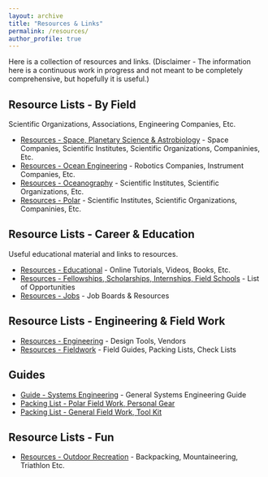 ```yaml
---
layout: archive
title: "Resources & Links"
permalink: /resources/
author_profile: true
---
```


Here is a collection of resources and links.
(Disclaimer - The information here is a continuous work in progress and not meant to be completely comprehensive, but hopefully it is useful.)


## Resource Lists - By Field
Scientific Organizations, Associations, Engineering Companies, Etc.

* [Resources - Space, Planetary Science & Astrobiology](https://andrewdmullen.github.io/resources_planetary/) - Space Companies, Scientific Institutes, Scientific Organizations, Companinies, Etc.
* [Resources - Ocean Engineering](https://andrewdmullen.github.io/resources_oceanengineering/) - Robotics Companies, Instrument Companies, Etc.
* [Resources - Oceanography](https://andrewdmullen.github.io/resources_oceanography/) - Scientific Institutes, Scientific Organizations, Etc.
* [Resources - Polar](https://andrewdmullen.github.io/resources_polar/) - Scientific Institutes, Scientific Organizations, Companinies, Etc.


## Resource Lists - Career & Education 
Useful educational material and links to resources.

* [Resources - Educational](https://andrewdmullen.github.io/resources_educational/) - Online Tutorials, Videos, Books, Etc.
* [Resources - Fellowships, Scholarships, Internships, Field Schools](https://andrewdmullen.github.io/resources_fellowships) - List of Opportunities
* [Resources - Jobs](https://andrewdmullen.github.io/resources_jobs) - Job Boards & Resources

## Resource Lists - Engineering & Field Work
* [Resources - Engineering](https://andrewdmullen.github.io/resources_engineering/) - Design Tools, Vendors
* [Resources - Fieldwork](https://andrewdmullen.github.io/resources_fieldwork/) - Field Guides, Packing Lists, Check Lists

## Guides
* [Guide - Systems Engineering](https://andrewdmullen.github.io/resources_systemsengineeringguide/) - General Systems Engineering Guide
* [Packing List - Polar Field Work, Personal Gear](https://andrewdmullen.github.io/PackingList_PolarGear/) 
* [Packing List - General Field Work, Tool Kit](https://andrewdmullen.github.io/PackingList_FieldTools/) 


## Resource Lists - Fun
* [Resources - Outdoor Recreation](https://andrewdmullen.github.io/resources_outdoor/) - Backpacking, Mountaineering, Triathlon Etc.

<!---
To Add 

* [Guide - Techincal Writing / Instrumentation Publications]
* [Guide - Optical System Design]
* [Guide - Science Project Managment]


### Polar Field Skills
* Ropes & Rigging
	* US Armed Forces Guide to Rigging (TM 3-34.86): [Rigging Techniques, Procedures, and Applications](https://armypubs.army.mil/epubs/DR_pubs/DR_a/pdf/web/tm3_34x86.pdf)
	* Lines & Straps: dynamic line, static line, cam strap, ratchet strap
	* Knots: Figure 8, Bowline, Alpine Butterfly, Prusik, Truckers Hitch, Double Fisherman Knot, Clove Hitch
	* Rigging: 4 to 1 pulley system, 3 to 1 Z-pulley, ice anchor, deadman snow anchor
* Engines
	* [USAP Field Guide](https://www.usap.gov/USAPgov/travelAndDeployment/documents/USAP-Continental-Field-Manual.pdf): Snowmobiles, Generators, and Renewable Energy Power Systems - page 56-63
	* Types: 4 stroke (intake, compression, power, and exhaust), 2 stroke (intake/compression, power/exhaust)
	* Fuels: avgas, mogas, premix, diesel 
	* Controls: throttle, choke, priming
	* Components: carburetor, piston, injector, spark plug, crankshaft, belt
* Communications
* Navigation
* First Aid
* Weather

* Companies & Vendors - General Outdoors
	* Ropes & Rigging: Petzl, Kong, Blue Water, New England Ropes
	* Generators: [Honda](https://powerequipment.honda.com/)
	* Communication: [Garmin](https://www.garmin.com/) (satellite messangers), [Iridium](https://www.iridium.com/) (satellite phones), Motorola (two way radios)

[University of Utah Books](https://www.awls.online/library)

Vendors 
	- IMU: KVH, Honeywell
	- Sea Sciences (Acrobat)
	- Measurement Computing (DAQ)
	- Custom Battery Pack: SubCTech
	- Burn wire, syntactic foam, ropes
	- Alternative sources for connectors
	- Cases: pelican, skb

To Add - Misc 
	- Misc: small motors book
	- General: brief history of time, guns germs steel, short history of nearly everything 
	- Antarctica: polar history book, etc. 

	
To Add - Personal Packing Lists
- Personal Backpacking

Outdoors
Backpacking
Gillespie Circuit NZ, 2019 (36 mi, 3 days)
John Muir Trail, Vermillion Valley Resort to Whitney Portal, Sierras, 2012 (~130 mi, ~10 days,)
Denali State Park, 2010 (~18 mi ?,  3 days)
Kepler Track NZ, 2009 (37 mi, 3 days)

Engineering & Management Approach
Systems
Iteration: goal, plan, execution, feedback
Risk Management & Planning: identify hazard, mitigate, trouble shoot, contingency
Engineering Development Cycle
Design: 
Project Definition: objective, requirements, challenges, solution trade space
Engineer: 
design calculations, bill of materials, schematics / diagrams
Build 
Test
Approach
Meeting: open (review, issue gather, prioritize), tasks (review, options selection - box, assignment - do)
Communications: open and free communications
--->